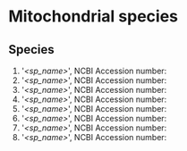 # Mitochondrial species 

## Species

1. '*<sp_name>*', NCBI Accession number: 
2. '*<sp_name>*', NCBI Accession number: 
3. '*<sp_name>*', NCBI Accession number: 
4. '*<sp_name>*', NCBI Accession number: 
5. '*<sp_name>*', NCBI Accession number: 
6. '*<sp_name>*', NCBI Accession number: 
7. '*<sp_name>*', NCBI Accession number: 
8. '*<sp_name>*', NCBI Accession number: 
